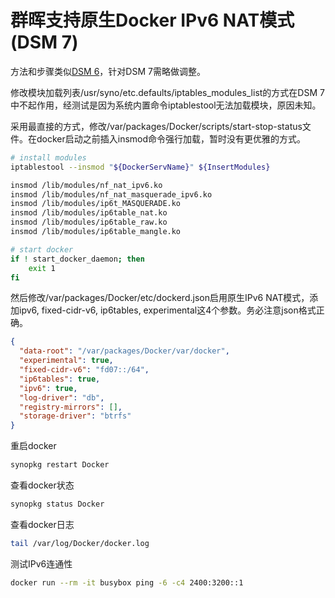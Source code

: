 # 群晖支持原生Docker IPv6 NAT模式 (DSM 7)

方法和步骤类似[DSM 6](docker-ipv6-nat-dsm6.md)，针对DSM 7需略做调整。

修改模块加载列表/usr/syno/etc.defaults/iptables_modules_list的方式在DSM 7中不起作用，经测试是因为系统内置命令iptablestool无法加载模块，原因未知。

采用最直接的方式，修改/var/packages/Docker/scripts/start-stop-status文件。在docker启动之前插入insmod命令强行加载，暂时没有更优雅的方式。

```bash
# install modules
iptablestool --insmod "${DockerServName}" ${InsertModules}

insmod /lib/modules/nf_nat_ipv6.ko
insmod /lib/modules/nf_nat_masquerade_ipv6.ko
insmod /lib/modules/ip6t_MASQUERADE.ko
insmod /lib/modules/ip6table_nat.ko
insmod /lib/modules/ip6table_raw.ko
insmod /lib/modules/ip6table_mangle.ko

# start docker
if ! start_docker_daemon; then
    exit 1
fi
```

然后修改/var/packages/Docker/etc/dockerd.json启用原生IPv6 NAT模式，添加ipv6, fixed-cidr-v6, ip6tables, experimental这4个参数。务必注意json格式正确。

```json
{
  "data-root": "/var/packages/Docker/var/docker",
  "experimental": true,
  "fixed-cidr-v6": "fd07::/64",
  "ip6tables": true,
  "ipv6": true,
  "log-driver": "db",
  "registry-mirrors": [],
  "storage-driver": "btrfs"
}
```

重启docker

```bash
synopkg restart Docker
```

查看docker状态

```bash
synopkg status Docker
```

查看docker日志

```bash
tail /var/log/Docker/docker.log
```

测试IPv6连通性

```bash
docker run --rm -it busybox ping -6 -c4 2400:3200::1
```
